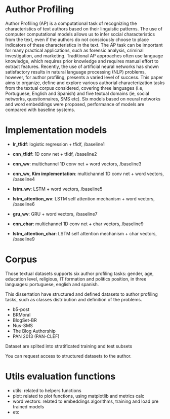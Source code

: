 # Author Profiling 
Author Profiling (AP) is a computational task of recognizing the characteristics of text
authors based on their linguistic patterns. The use of computer computational models allows
us to infer social characteristics from the text, even if the authors do not consciously choose
to place indicators of these characteristics in the text. The AP task can be important
for many practical applications, such as forensic analysis, criminal investigation, and
marketing. Traditional AP approaches often use language knowledge, which requires prior
knowledge and requires manual effort to extract features. Recently, the use of artificial
neural networks has shown satisfactory results in natural language processing (NLP)
problems, however, for author profiling, presents a varied level of success. This paper aims
to organize, define and explore various authorial characterization tasks from the textual
corpus considered, covering three languages (i.e, Portuguese, English and Spanish) and
five textual domains (ie, social networks, questionnaires, SMS etc). Six models based on
neural networks and word embeddings were proposed, performance of models are compared with baseline systems.

# Implementation models

- **lr_tfidf**: logistic regression + tfidf, /baseline1

- **cnn_tfidf**: 1D conv net + tfidf, /baseline2

- **cnn_wv**: multichannel 1D conv net + word vectors, /baseline3

- **cnn_wv, Kim implementation**: multichannel 1D conv net + word vectors, /baseline4

- **lstm_wv**: LSTM + word vectors, /baseline5

- **lstm_attention_wv**: LSTM self attention mechanism + word vectors, /baseline6

- **gru_wv**: GRU + word vectors, /baseline7

- **cnn_char**: multichannel 1D conv net + char vectors, /baseline9

- **lstm_attention_char**: LSTM self attention mechanism + char vectors, /baseline9

# Corpus

Those textual datasets supports six author profiling tasks: gender, age, education level, religious, IT formation and politics position, in three languages: portuguese, english and spanish.

This dissertation have structured and defined datasets to author profiling tasks, such as classes distribution and definition of the problems.

- b5-post
- BRMoral
- BlogSet-BR
- Nus-SMS
- The Blog Authorship
- PAN 2013 (PAN-CLEF)

Dataset are splited into stratificated training and test subsets

You can request access to structured datasets to the author.

# Utils evaluation functions

- utils: related to helpers functions
- plot: related to plot functions, using matplotlib and metrics calc
- word vectors: related to embeddings algorithms, training and load pre trained models
- etc

